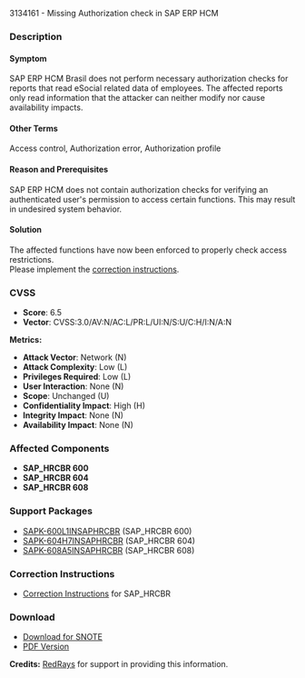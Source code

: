 3134161 - Missing Authorization check in SAP ERP HCM

### Description

#### Symptom
SAP ERP HCM Brasil does not perform necessary authorization checks for reports that read eSocial related data of employees. The affected reports only read information that the attacker can neither modify nor cause availability impacts.

#### Other Terms
Access control, Authorization error, Authorization profile

#### Reason and Prerequisites
SAP ERP HCM does not contain authorization checks for verifying an authenticated user's permission to access certain functions. This may result in undesired system behavior.

#### Solution
The affected functions have now been enforced to properly check access restrictions.  
Please implement the [correction instructions](https://me.sap.com/corrins/0003134161/5362).

### CVSS

- **Score**: 6.5
- **Vector**: CVSS:3.0/AV:N/AC:L/PR:L/UI:N/S:U/C:H/I:N/A:N

**Metrics:**
- **Attack Vector**: Network (N)
- **Attack Complexity**: Low (L)
- **Privileges Required**: Low (L)
- **User Interaction**: None (N)
- **Scope**: Unchanged (U)
- **Confidentiality Impact**: High (H)
- **Integrity Impact**: None (N)
- **Availability Impact**: None (N)

### Affected Components

- **SAP_HRCBR 600**
- **SAP_HRCBR 604**
- **SAP_HRCBR 608**

### Support Packages

- [SAPK-600L1INSAPHRCBR](https://me.sap.com/supportpackage/SAPK-600L1INSAPHRCBR) (SAP_HRCBR 600)
- [SAPK-604H7INSAPHRCBR](https://me.sap.com/supportpackage/SAPK-604H7INSAPHRCBR) (SAP_HRCBR 604)
- [SAPK-608A5INSAPHRCBR](https://me.sap.com/supportpackage/SAPK-608A5INSAPHRCBR) (SAP_HRCBR 608)

### Correction Instructions

- [Correction Instructions](https://me.sap.com/corrins/0003134161/5362) for SAP_HRCBR

### Download

- [Download for SNOTE](https://notesdownloads.sap.com/note/0040000000770472022)
- [PDF Version](https://userapps.support.sap.com/sap/support/sfm/notes/print/0003134161?language=en-US&token=0C82014A80555B27DA9E3ADB43071DFA)

**Credits:** [RedRays](https://redrays.io) for support in providing this information.